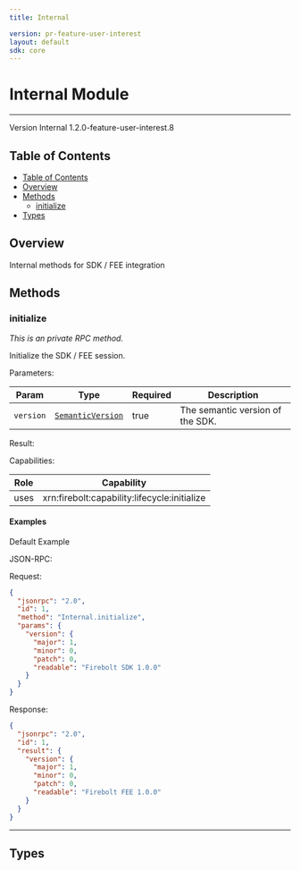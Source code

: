 ```yaml
---
title: Internal

version: pr-feature-user-interest
layout: default
sdk: core
---
```


# Internal Module

---

Version Internal 1.2.0-feature-user-interest.8

## Table of Contents

- [Table of Contents](#table-of-contents)
- [Overview](#overview)
- [Methods](#methods)
  - [initialize](#initialize)
- [Types](#types)

## Overview

Internal methods for SDK / FEE integration

## Methods

### initialize

_This is an private RPC method._

Initialize the SDK / FEE session.

Parameters:

| Param     | Type                                                   | Required | Description                      |
| --------- | ------------------------------------------------------ | -------- | -------------------------------- |
| `version` | [`SemanticVersion`](../Types/schemas/#SemanticVersion) | true     | The semantic version of the SDK. |

Result:

Capabilities:

| Role | Capability                                   |
| ---- | -------------------------------------------- |
| uses | xrn:firebolt:capability:lifecycle:initialize |

#### Examples

Default Example

JSON-RPC:

Request:

```json
{
  "jsonrpc": "2.0",
  "id": 1,
  "method": "Internal.initialize",
  "params": {
    "version": {
      "major": 1,
      "minor": 0,
      "patch": 0,
      "readable": "Firebolt SDK 1.0.0"
    }
  }
}
```

Response:

```json
{
  "jsonrpc": "2.0",
  "id": 1,
  "result": {
    "version": {
      "major": 1,
      "minor": 0,
      "patch": 0,
      "readable": "Firebolt FEE 1.0.0"
    }
  }
}
```

---

## Types
